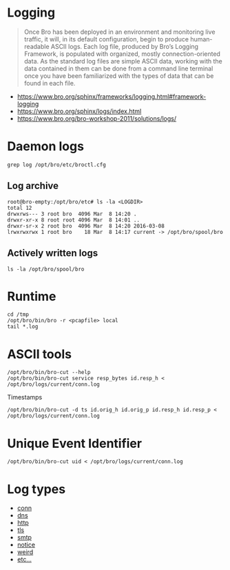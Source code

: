 # Logging

> Once Bro has been deployed in an environment and monitoring live traffic, it will, in its default configuration, begin to produce human-readable ASCII logs. Each log file, produced by Bro’s Logging Framework, is populated with organized, mostly connection-oriented data. As the standard log files are simple ASCII data, working with the data contained in them can be done from a command line terminal once you have been familiarized with the types of data that can be found in each file.


* https://www.bro.org/sphinx/frameworks/logging.html#framework-logging
* https://www.bro.org/sphinx/logs/index.html
* https://www.bro.org/bro-workshop-2011/solutions/logs/

# Daemon logs

```
grep log /opt/bro/etc/broctl.cfg
```

## Log archive

```
root@bro-empty:/opt/bro/etc# ls -la <LOGDIR>
total 12
drwxrws--- 3 root bro  4096 Mar  8 14:20 .
drwxr-xr-x 8 root root 4096 Mar  8 14:01 ..
drwxr-sr-x 2 root bro  4096 Mar  8 14:20 2016-03-08
lrwxrwxrwx 1 root bro    18 Mar  8 14:17 current -> /opt/bro/spool/bro
```

## Actively written logs

```
ls -la /opt/bro/spool/bro
```

# Runtime

```
cd /tmp
/opt/bro/bin/bro -r <pcapfile> local
tail *.log
```

# ASCII tools


 ```
/opt/bro/bin/bro-cut --help
/opt/bro/bin/bro-cut service resp_bytes id.resp_h < /opt/bro/logs/current/conn.log
 ```

Timestamps
```
/opt/bro/bin/bro-cut -d ts id.orig_h id.orig_p id.resp_h id.resp_p < /opt/bro/logs/current/conn.log
```

# Unique Event Identifier

```
/opt/bro/bin/bro-cut uid < /opt/bro/logs/current/conn.log
```

# Log types

 * [conn](https://www.bro.org/sphinx/scripts/base/protocols/conn/main.bro.html)
 * [dns](https://www.bro.org/sphinx/scripts/base/protocols/dns/main.bro.html)
 * [http](https://www.bro.org/sphinx/scripts/base/protocols/http/main.bro.html)
 * [tls](https://www.bro.org/sphinx/scripts/base/files/x509/main.bro.html)
 * [smtp](https://www.bro.org/sphinx/scripts/base/protocols/smtp/main.bro.html)
 * [notice](https://www.bro.org/sphinx/scripts/base/frameworks/notice/main.bro.html)
 * [weird](https://www.bro.org/sphinx/scripts/base/frameworks/notice/weird.bro.html)
 * [etc...](https://www.bro.org/sphinx/script-reference/scripts.html)
